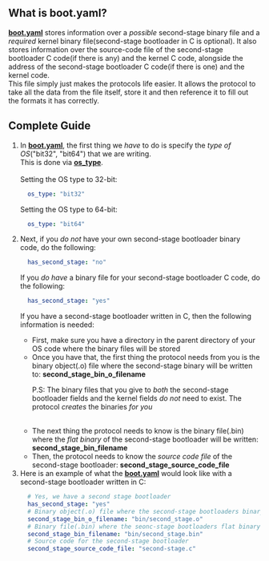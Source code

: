 ## What is boot.yaml?
<p><b><u>boot.yaml</u></b> stores information over a <i>possible</i> second-stage binary file and a <i>required</i> kernel binary file(second-stage bootloader in C is optional). It also stores information over the source-code file of the second-stage bootloader C code(if there is any) and the kernel C code, alongside the address of the second-stage bootloader C code(if there is one) and the kernel code.</br>This file simply just makes the protocols life easier. It allows the protocol to take all the data from the file itself, store it and then reference it to fill out the formats it has correctly.</br></p>

## Complete Guide
<ol>
  <li>In <b><u>boot.yaml</u></b>, the first thing we <i>have</i> to do is specify the <i>type of OS</i>("bit32", "bit64") that we are writing.</br>This is done via <b><u>os_type</u></b>.</br></br>Setting the OS type to 32-bit:</li>
  
  ```yaml
    os_type: "bit32"
  ```
  
  <p>Setting the OS type to 64-bit:</li>
  
  ```yaml
    os_type: "bit64"
  ```

  <li>Next, if you <i>do not</i> have your own second-stage bootloader binary code, do the following:</li>
  
  ```yaml
    has_second_stage: "no"
  ```
  
  <p>If you <i>do have</i> a binary file for your second-stage bootloader C code, do the following:</p>
  
  ```yaml
    has_second_stage: "yes"
  ```
  
  <p>If you have a second-stage bootloader written in C, then the following information is needed:</p>
  <ul>
    <li>First, make sure you have a directory in the parent directory of your OS code where the binary files will be stored</li>
    <li>Once you have that, the first thing the protocol needs from you is the binary object(.o) file where the second-stage binary will be written to: <b>second_stage_bin_o_filename</b></li>
    <p>P.S: The binary files that you give to <i>both</i> the second-stage bootloader fields and the kernel fields <i>do not</i> need to exist. The protocol <i>creates</i> the binaries <i>for you</i></p></br>
    <li>The next thing the protocol needs to know is the binary file(.bin) where the <i>flat binary</i> of the second-stage bootloader will be written: <b>second_stage_bin_filename</b></li>
    <li>Then, the protocol needs to know the <i>source code file</i> of the second-stage bootloader: <b>second_stage_source_code_file</b></li>
  </ul>
  <li>Here is an example of what the <b><u>boot.yaml</u></b> would look like with a second-stage bootloader written in C:</li>
  
  ```yaml
    # Yes, we have a second stage bootloader
    has_second_stage: "yes"
    # Binary object(.o) file where the second-stage bootloaders binary will be written to
    second_stage_bin_o_filename: "bin/second_stage.o"
    # Binary file(.bin) where the seonc-stage bootloaders flat binary will be written to
    second_stage_bin_filename: "bin/second_stage.bin"
    # Source code for the second-stage bootloader
    second_stage_source_code_file: "second-stage.c"
  ```
  
</ol>

